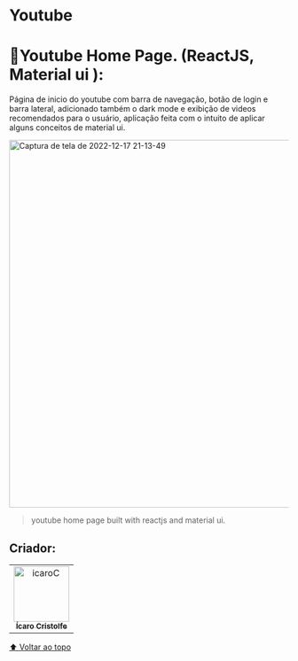 # Youtube

<h1>🔰Youtube Home Page. (ReactJS, Material ui ):</h1>
<p>Página de inicio do youtube com barra de navegação, botão de login e barra lateral, adicionado também o dark mode e exibição de videos recomendados para o usuário, aplicação feita com o intuito de aplicar alguns conceitos de material ui.</p>

<a data-flickr-embed="true" href="https://youtubeclone-home-page.netlify.app/" title="Captura de tela de 2022-12-17 21-13-49"><img src="https://live.staticflickr.com/65535/52570252390_21bf8963c7_o.png" width="1365" height="664" alt="Captura de tela de 2022-12-17 21-13-49"></a>

> youtube home page built with reactjs and material ui.

## Criador:

<table>
  <tr>
    <td align="center">
      <a href="https://www.linkedin.com/in/%C3%ADcaro-cristolfe-0b8104197/" target="_blanked">
        <img src="https://i.ibb.co/52ySbfP/icaroC.jpg" alt="icaroC" border="0" width= "100px"/><br>
        <sub>
          <b>Ícaro Cristolfe</b>
        </sub>
      </a>
    </td>
  </tr>
</table>



[⬆ Voltar ao topo](#Youtube)<br>
